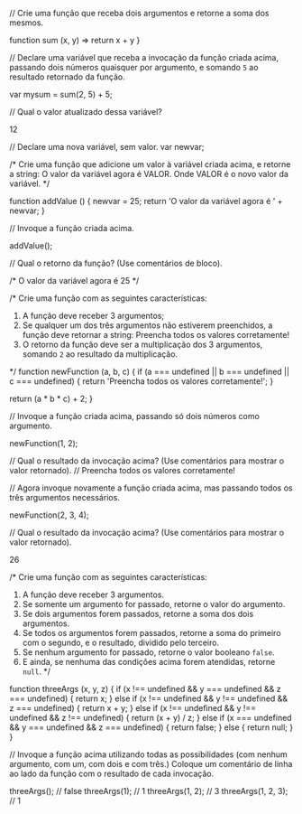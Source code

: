 // Crie uma função que receba dois argumentos e retorne a soma dos mesmos.

function sum (x, y) =>  return x + y
}

// Declare uma variável que receba a invocação da função criada acima, passando dois números quaisquer por argumento, e somando `5` ao resultado retornado da função.

var mysum = sum(2, 5) + 5;

// Qual o valor atualizado dessa variável?

12

// Declare uma nova variável, sem valor.
var newvar;

/*
Crie uma função que adicione um valor à variável criada acima, e retorne a string:
    O valor da variável agora é VALOR.
Onde VALOR é o novo valor da variável.
*/

function addValue () {
  newvar = 25;
  return 'O valor da variável agora é ' + newvar;
}

// Invoque a função criada acima.

addValue();

// Qual o retorno da função? (Use comentários de bloco).

/* 
O valor da variável agora é 25 */

/*
Crie uma função com as seguintes características:
1. A função deve receber 3 argumentos;
2. Se qualquer um dos três argumentos não estiverem preenchidos, a função deve retornar a string:
    Preencha todos os valores corretamente!
3. O retorno da função deve ser a multiplicação dos 3 argumentos, somando `2` ao resultado da multiplicação.

*/
function newFunction (a, b, c) {
  if (a === undefined || b === undefined || c === undefined) {
    return 'Preencha todos os valores corretamente!';
  }

  return (a * b * c) + 2;
}

// Invoque a função criada acima, passando só dois números como argumento.

newFunction(1, 2);

// Qual o resultado da invocação acima? (Use comentários para mostrar o valor retornado).
// Preencha todos os valores corretamente!

// Agora invoque novamente a função criada acima, mas passando todos os três argumentos necessários.

newFunction(2, 3, 4);

// Qual o resultado da invocação acima? (Use comentários para mostrar o valor retornado).

26

/*
Crie uma função com as seguintes características:
1. A função deve receber 3 argumentos.
2. Se somente um argumento for passado, retorne o valor do argumento.
3. Se dois argumentos forem passados, retorne a soma dos dois argumentos.
4. Se todos os argumentos forem passados, retorne a soma do primeiro com o segundo, e o resultado, dividido pelo terceiro.
5. Se nenhum argumento for passado, retorne o valor booleano `false`.
6. E ainda, se nenhuma das condições acima forem atendidas, retorne `null`.
*/

function threeArgs (x, y, z) {
  if (x !== undefined && y === undefined && z === undefined) {
    return x;
  } else if (x !== undefined && y !== undefined && z === undefined) {
    return x + y;
  } else if (x !== undefined && y !== undefined && z !== undefined) {
    return (x + y) / z;
  } else if (x === undefined && y === undefined && z === undefined) {
    return false;
  } else {
    return null;
  }
}

// Invoque a função acima utilizando todas as possibilidades (com nenhum argumento, com um, com dois e com três.) Coloque um comentário de linha ao lado da função com o resultado de cada invocação.

threeArgs(); // false
threeArgs(1); // 1
threeArgs(1, 2); // 3
threeArgs(1, 2, 3); // 1
